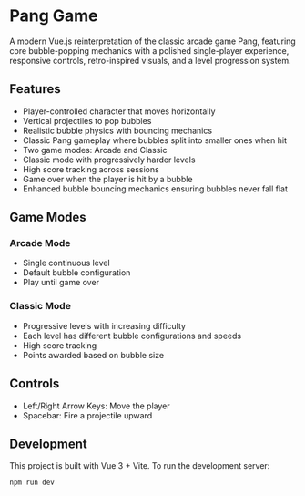 # Pang Game

A modern Vue.js reinterpretation of the classic arcade game Pang, featuring core bubble-popping mechanics with a polished single-player experience, responsive controls, retro-inspired visuals, and a level progression system.

## Features

- Player-controlled character that moves horizontally
- Vertical projectiles to pop bubbles
- Realistic bubble physics with bouncing mechanics
- Classic Pang gameplay where bubbles split into smaller ones when hit
- Two game modes: Arcade and Classic
- Classic mode with progressively harder levels
- High score tracking across sessions
- Game over when the player is hit by a bubble
- Enhanced bubble bouncing mechanics ensuring bubbles never fall flat

## Game Modes

### Arcade Mode
- Single continuous level
- Default bubble configuration
- Play until game over

### Classic Mode
- Progressive levels with increasing difficulty
- Each level has different bubble configurations and speeds
- High score tracking
- Points awarded based on bubble size

## Controls

- Left/Right Arrow Keys: Move the player
- Spacebar: Fire a projectile upward

## Development

This project is built with Vue 3 + Vite. To run the development server:

```bash
npm run dev
```
